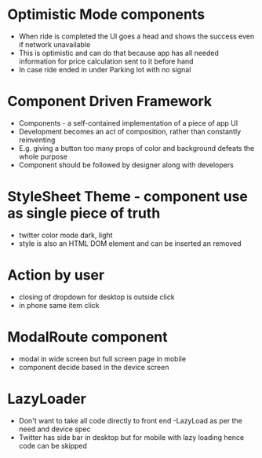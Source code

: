 # Optimistic Mode components
- When ride is completed the UI goes a head and shows the success even if network unavailable
- This is optimistic and can do that because app has all needed information for price calculation sent to it before hand
- In case ride ended in under Parking lot with no signal

# Component Driven Framework
- Components - a self-contained implementation of a piece of app UI
- Development becomes an act of composition, rather than constantly reinventing
- E.g. giving a button too many props of color and background defeats the whole purpose
- Component should be followed by designer along with developers

# StyleSheet Theme - component use as single piece of truth
- twitter color mode dark, light
- style is also an HTML DOM element and can be inserted an removed

# Action by user
- closing of dropdown for desktop is outside click
- in phone same item click

# ModalRoute component
- modal in wide screen but full screen page in mobile
- component decide based in the device screen

# LazyLoader
- Don't want to take all code directly to front end
-LazyLoad as per the need and device spec
- Twitter has side bar in desktop but for mobile with lazy loading hence code can be skipped

